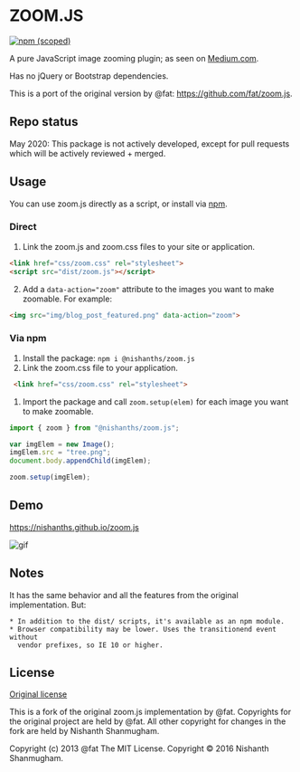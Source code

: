 # ZOOM.JS

[![npm (scoped)](https://img.shields.io/npm/v/@nishanths/zoom.js.svg)](https://www.npmjs.com/package/@nishanths/zoom.js)

A pure JavaScript image zooming plugin; as seen on
[Medium.com](https://medium.com/designing-medium/image-zoom-on-medium-24d146fc0c20).

Has no jQuery or Bootstrap dependencies.

This is a port of the original version by @fat: <https://github.com/fat/zoom.js>.

## Repo status

May 2020: This package is not actively developed, except for pull requests which will be
actively reviewed + merged.

## Usage

You can use zoom.js directly as a script, or install via [npm](https://www.npmjs.com/package/@nishanths/zoom.js).

### Direct

1. Link the zoom.js and zoom.css files to your site or application.

  ```html
  <link href="css/zoom.css" rel="stylesheet">
  <script src="dist/zoom.js"></script>
  ```

2. Add a `data-action="zoom"` attribute to the images you want to make
   zoomable. For example:

  ```html
  <img src="img/blog_post_featured.png" data-action="zoom">
  ```

### Via npm

1. Install the package: `npm i @nishanths/zoom.js`
1. Link the zoom.css file to your application.

  ```html
   <link href="css/zoom.css" rel="stylesheet">
   ```

1. Import the package and call `zoom.setup(elem)` for each image you want to
   make zoomable.

  ```js
  import { zoom } from "@nishanths/zoom.js";

  var imgElem = new Image();
  imgElem.src = "tree.png";
  document.body.appendChild(imgElem);

  zoom.setup(imgElem);
  ```

## Demo

<https://nishanths.github.io/zoom.js>

![gif](https://i.imgur.com/gj3foRU.gif)


## Notes

It has the same behavior and all the features from the original implementation. But:

```
* In addition to the dist/ scripts, it's available as an npm module.
* Browser compatibility may be lower. Uses the transitionend event without
  vendor prefixes, so IE 10 or higher.
```

## License

[Original license](https://raw.githubusercontent.com/fat/zoom.js/master/MIT-LICENSE.txt)

This is a fork of the original zoom.js implementation by @fat.
Copyrights for the original project are held by @fat. All other copyright
for changes in the fork are held by Nishanth Shanmugham.

Copyright (c) 2013 @fat
The MIT License. Copyright © 2016 Nishanth Shanmugham.
